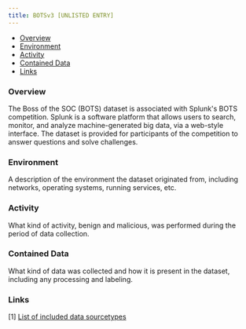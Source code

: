 ```yaml
---
title: BOTSv3 [UNLISTED ENTRY]
---
```


- [Overview](#overview)
- [Environment](#environment)
- [Activity](#activity)
- [Contained Data](#contained-data)
- [Links](#links)

### Overview

The Boss of the SOC (BOTS) dataset is associated with Splunk's BOTS competition.
Splunk is a software platform that allows users to search, monitor, and analyze machine-generated big data, via a
web-style interface.
The dataset is provided for participants of the competition to answer questions and solve challenges.

### Environment

A description of the environment the dataset originated from, including networks, operating systems, running services,
etc.

### Activity

What kind of activity, benign and malicious, was performed during the period of data collection.

### Contained Data

What kind of data was collected and how it is present in the dataset, including any processing and labeling.

### Links

[1] [List of included data sourcetypes](https://github.com/splunk/botsv2#data-sourcetypes-included) 